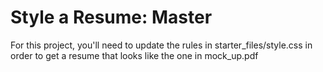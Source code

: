 # Style a Resume: Master
For this project, you'll need to update the rules in starter_files/style.css in order to get a resume that looks like the one in mock_up.pdf